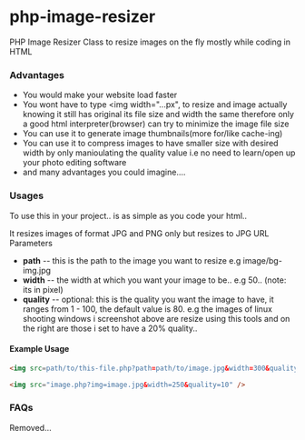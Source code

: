 # php-image-resizer
PHP Image Resizer Class to resize images on the fly mostly while coding in HTML

### Advantages

- You would make your website load faster
- You wont have to type <img width="...px", to resize and image actually knowing it still has original its file size and width the same therefore only a good html interpreter(browser) can try to minimize the image file size
- You can use it to generate image thumbnails(more for/like cache-ing)
- You can use it to compress images to have smaller size with desired width by only manioulating the quality value i.e no need to learn/open up your photo editing software
- and many advantages you could imagine....

### Usages
To use this in your project.. is as simple as you code your html..

It resizes images of format JPG and PNG only but resizes to JPG
URL Parameters

- **path** -- this is the path to the image you want to resize e.g image/bg-img.jpg
- **width** -- the width at which you want your image to be.. e.g 50.. (note: its in pixel)
- **quality** -- optional: this is the quality you want the image to have, it ranges from 1 - 100, the default value is 80. e.g the images of linux shooting windows i screenshot above are resize using this tools and on the right are those i set to have a 20% quality..

#### Example Usage
``` html
<img src=path/to/this-file.php?path=path/to/image.jpg&width=300&quality=50 />

<img src="image.php?img=image.jpg&width=250&quality=10" />
```

### FAQs

Removed...

